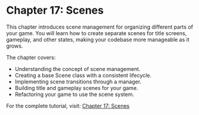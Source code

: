 # Chapter 17: Scenes

This chapter introduces scene management for organizing different parts of your game. You will learn how to create separate scenes for title screens, gameplay, and other states, making your codebase more manageable as it grows.

The chapter covers:

- Understanding the concept of scene management.
- Creating a base Scene class with a consistent lifecycle.
- Implementing scene transitions through a manager.
- Building title and gameplay scenes for your game.
- Refactoring your game to use the scene system.

For the complete tutorial, visit: [Chapter 17: Scenes](https://docs.monogame.net/articles/tutorials/building_2d_games/17_scenes/)
